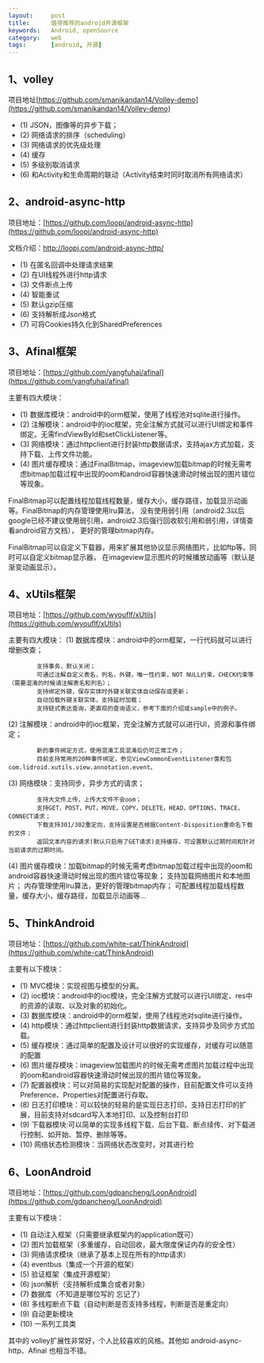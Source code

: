 ```yaml
---
layout:     post
title:      值得推荐的android开源框架
keywords:   Android, openSource
category:   web 
tags:		[android, 开源]
---
```

 
## 1、volley  ##

项目地址[https://github.com/smanikandan14/Volley-demo](https://github.com/smanikandan14/Volley-demo)

-  (1)  JSON，图像等的异步下载；
-  (2)  网络请求的排序（scheduling）
-  (3)  网络请求的优先级处理
-  (4)  缓存
-  (5)  多级别取消请求
-  (6)  和Activity和生命周期的联动（Activity结束时同时取消所有网络请求）

## 2、android-async-http  ## 
项目地址：[https://github.com/loopj/android-async-http](https://github.com/loopj/android-async-http)

文档介绍：[http://loopj.com/android-async-http/ ](http://loopj.com/android-async-http/ )

-  (1) 在匿名回调中处理请求结果
-  (2) 在UI线程外进行http请求
-  (3) 文件断点上传
-  (4) 智能重试
-  (5) 默认gzip压缩
-  (6) 支持解析成Json格式
-  (7) 可将Cookies持久化到SharedPreferences

## 3、Afinal框架 ##

项目地址：[https://github.com/yangfuhai/afinal](https://github.com/yangfuhai/afinal)

主要有四大模块：

 - (1) 数据库模块：android中的orm框架，使用了线程池对sqlite进行操作。
-  (2) 注解模块：android中的ioc框架，完全注解方式就可以进行UI绑定和事件绑定。无需findViewById和setClickListener等。
-  (3) 网络模块：通过httpclient进行封装http数据请求，支持ajax方式加载，支持下载、上传文件功能。
-  (4) 图片缓存模块：通过FinalBitmap，imageview加载bitmap的时候无需考虑bitmap加载过程中出现的oom和android容器快速滑动时候出现的图片错位等现象。

FinalBitmap可以配置线程加载线程数量，缓存大小，缓存路径，加载显示动画等。FinalBitmap的内存管理使用lru算法，
没有使用弱引用（android2.3以后google已经不建议使用弱引用，android2.3后强行回收软引用和弱引用，详情查看android官方文档），
更好的管理bitmap内存。

FinalBitmap可以自定义下载器，用来扩展其他协议显示网络图片，比如ftp等。同时可以自定义bitmap显示器，
在imageview显示图片的时候播放动画等（默认是渐变动画显示）。

## 4、xUtils框架 ##
项目地址：[https://github.com/wyouflf/xUtils](https://github.com/wyouflf/xUtils)

主要有四大模块：
  (1) 数据库模块：android中的orm框架，一行代码就可以进行增删改查；

            支持事务，默认关闭；
            可通过注解自定义表名，列名，外键，唯一性约束，NOT NULL约束，CHECK约束等（需要混淆的时候请注解表名和列名）；
            支持绑定外键，保存实体时外键关联实体自动保存或更新；
            自动加载外键关联实体，支持延时加载；
            支持链式表达查询，更直观的查询语义，参考下面的介绍或sample中的例子。 
         
  (2) 注解模块：android中的ioc框架，完全注解方式就可以进行UI，资源和事件绑定；

            新的事件绑定方式，使用混淆工具混淆后仍可正常工作；
            目前支持常用的20种事件绑定，参见ViewCommonEventListener类和包com.lidroid.xutils.view.annotation.event。

  (3) 网络模块：支持同步，异步方式的请求；

            支持大文件上传，上传大文件不会oom；
            支持GET，POST，PUT，MOVE，COPY，DELETE，HEAD，OPTIONS，TRACE，CONNECT请求；
            下载支持301/302重定向，支持设置是否根据Content-Disposition重命名下载的文件；
            返回文本内容的请求(默认只启用了GET请求)支持缓存，可设置默认过期时间和针对当前请求的过期时间。  
          
  (4) 图片缓存模块：加载bitmap的时候无需考虑bitmap加载过程中出现的oom和android容器快速滑动时候出现的图片错位等现象；
            支持加载网络图片和本地图片；
            内存管理使用lru算法，更好的管理bitmap内存；
            可配置线程加载线程数量，缓存大小，缓存路径，加载显示动画等...

## 5、ThinkAndroid ##
项目地址：[https://github.com/white-cat/ThinkAndroid](https://github.com/white-cat/ThinkAndroid)

主要有以下模块：

  - (1)  MVC模块：实现视图与模型的分离。
-   (2)  ioc模块：android中的ioc模块，完全注解方式就可以进行UI绑定、res中的资源的读取、以及对象的初始化。 
-   (3)  数据库模块：android中的orm框架，使用了线程池对sqlite进行操作。  
-   (4)  http模块：通过httpclient进行封装http数据请求，支持异步及同步方式加载。
-   (5)  缓存模块：通过简单的配置及设计可以很好的实现缓存，对缓存可以随意的配置
-   (6)  图片缓存模块：imageview加载图片的时候无需考虑图片加载过程中出现的oom和android容器快速滑动时候出现的图片错位等现象。
-   (7)  配置器模块：可以对简易的实现配对配置的操作，目前配置文件可以支持Preference、Properties对配置进行存取。
-   (8)  日志打印模块：可以较快的轻易的是实现日志打印，支持日志打印的扩展，目前支持对sdcard写入本地打印、以及控制台打印
-   (9)  下载器模块:可以简单的实现多线程下载、后台下载、断点续传、对下载进行控制、如开始、暂停、删除等等。
-   (10) 网络状态检测模块：当网络状态改变时，对其进行检

## 6、LoonAndroid  ##
项目地址：[https://github.com/gdpancheng/LoonAndroid](https://github.com/gdpancheng/LoonAndroid)

主要有以下模块：

 -  (1)  自动注入框架（只需要继承框架内的application既可）
-   (2)  图片加载框架（多重缓存，自动回收，最大限度保证内存的安全性）
-   (3)  网络请求模块（继承了基本上现在所有的http请求）
-   (4)  eventbus（集成一个开源的框架）
-   (5)  验证框架（集成开源框架）
-   (6)  json解析（支持解析成集合或者对象）
-   (7)  数据库（不知道是哪位写的 忘记了）
-   (8)  多线程断点下载（自动判断是否支持多线程，判断是否是重定向）
-   (9)  自动更新模块
-   (10) 一系列工具类

其中的 volley扩展性非常好，个人比较喜欢的风格。其他如 android-async-http、Afinal 也相当不错。 